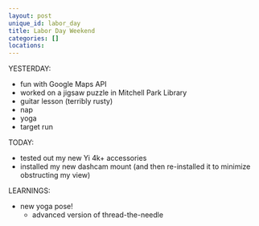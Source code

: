 ```yaml
---
layout: post
unique_id: labor_day
title: Labor Day Weekend
categories: []
locations: 
---
```


YESTERDAY:
* fun with Google Maps API
* worked on a jigsaw puzzle in Mitchell Park Library
* guitar lesson (terribly rusty)
* nap
* yoga
* target run

TODAY:
* tested out my new Yi 4k+ accessories
* installed my new dashcam mount (and then re-installed it to minimize obstructing my view)

LEARNINGS:
* new yoga pose!
  * advanced version of thread-the-needle
